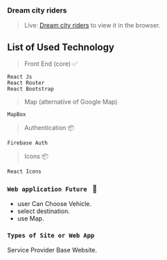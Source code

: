 ### Dream city riders
>Live: [Dream city riders](https://dreamcity-riders.web.app) to view it in the browser.

## List of Used Technology 

>Front End (core) :white_check_mark: 
```
React Js
React Router
React Bootstrap
```
>Map (alternative of Google Map)
```
MapBox
```
>Authentication :package:
```
Firebase Auth
```
>Icons :package:
```
React Icons
```

### `Web application Future ` :dart:

- user Can Choose Vehicle.
- select destination.
- use Map.



### `Types of Site or Web App`

Service Provider Base Website.





